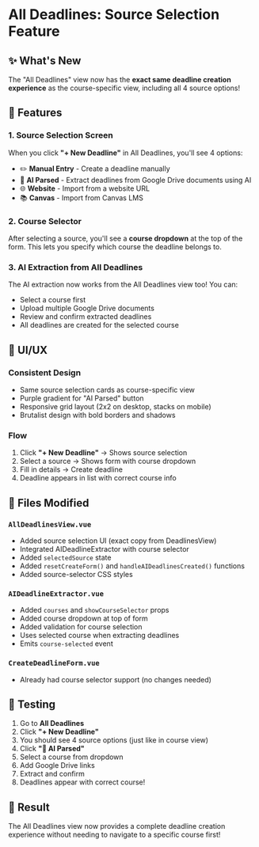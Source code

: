 # All Deadlines: Source Selection Feature

## ✨ What's New

The "All Deadlines" view now has the **exact same deadline creation experience** as the course-specific view, including all 4 source options!

## 🎯 Features

### 1. Source Selection Screen

When you click **"+ New Deadline"** in All Deadlines, you'll see 4 options:

- ✏️ **Manual Entry** - Create a deadline manually
- 🤖 **AI Parsed** - Extract deadlines from Google Drive documents using AI
- 🌐 **Website** - Import from a website URL
- 📚 **Canvas** - Import from Canvas LMS

### 2. Course Selector

After selecting a source, you'll see a **course dropdown** at the top of the form. This lets you specify which course the deadline belongs to.

### 3. AI Extraction from All Deadlines

The AI extraction now works from the All Deadlines view too! You can:

- Select a course first
- Upload multiple Google Drive documents
- Review and confirm extracted deadlines
- All deadlines are created for the selected course

## 🎨 UI/UX

### Consistent Design

- Same source selection cards as course-specific view
- Purple gradient for "AI Parsed" button
- Responsive grid layout (2x2 on desktop, stacks on mobile)
- Brutalist design with bold borders and shadows

### Flow

1. Click **"+ New Deadline"** → Shows source selection
2. Select a source → Shows form with course dropdown
3. Fill in details → Create deadline
4. Deadline appears in list with correct course info

## 📁 Files Modified

### `AllDeadlinesView.vue`

- Added source selection UI (exact copy from DeadlinesView)
- Integrated AIDeadlineExtractor with course selector
- Added `selectedSource` state
- Added `resetCreateForm()` and `handleAIDeadlinesCreated()` functions
- Added source-selector CSS styles

### `AIDeadlineExtractor.vue`

- Added `courses` and `showCourseSelector` props
- Added course dropdown at top of form
- Added validation for course selection
- Uses selected course when extracting deadlines
- Emits `course-selected` event

### `CreateDeadlineForm.vue`

- Already had course selector support (no changes needed)

## 🧪 Testing

1. Go to **All Deadlines**
2. Click **"+ New Deadline"**
3. You should see 4 source options (just like in course view)
4. Click **"🤖 AI Parsed"**
5. Select a course from dropdown
6. Add Google Drive links
7. Extract and confirm
8. Deadlines appear with correct course!

## 🎉 Result

The All Deadlines view now provides a complete deadline creation experience without needing to navigate to a specific course first!
